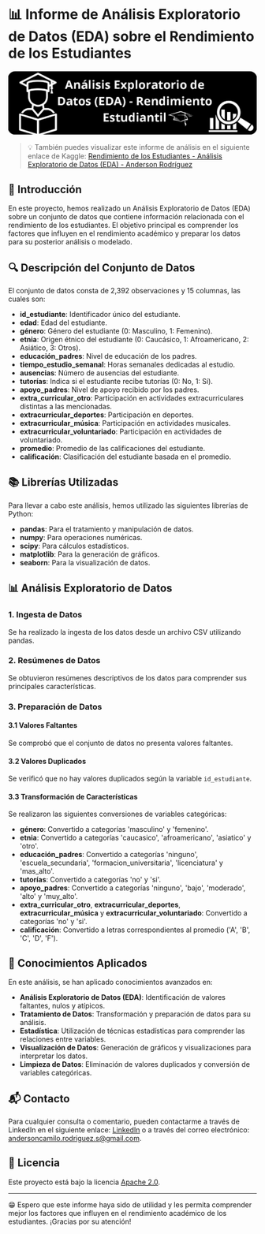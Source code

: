 # 📊 Informe de Análisis Exploratorio de Datos (EDA) sobre el Rendimiento de los Estudiantes

![](Portada_Estudiantes_EDA.png)

> 💡 También puedes visualizar este informe de análisis en el siguiente enlace de Kaggle: [Rendimiento de los Estudiantes - Análisis Exploratorio de Datos (EDA) - Anderson Rodríguez](https://www.kaggle.com/code/andersonrodriguezs/analisis-exploratorio-de-datos-en-espa-ol)

## 📝 Introducción

En este proyecto, hemos realizado un Análisis Exploratorio de Datos (EDA) sobre un conjunto de datos que contiene información relacionada con el rendimiento de los estudiantes. El objetivo principal es comprender los factores que influyen en el rendimiento académico y preparar los datos para su posterior análisis o modelado.

## 🔍 Descripción del Conjunto de Datos

El conjunto de datos consta de 2,392 observaciones y 15 columnas, las cuales son:

- **id_estudiante**: Identificador único del estudiante.
- **edad**: Edad del estudiante.
- **género**: Género del estudiante (0: Masculino, 1: Femenino).
- **etnia**: Origen étnico del estudiante (0: Caucásico, 1: Afroamericano, 2: Asiático, 3: Otros).
- **educación_padres**: Nivel de educación de los padres.
- **tiempo_estudio_semanal**: Horas semanales dedicadas al estudio.
- **ausencias**: Número de ausencias del estudiante.
- **tutorías**: Indica si el estudiante recibe tutorías (0: No, 1: Sí).
- **apoyo_padres**: Nivel de apoyo recibido por los padres.
- **extra_curricular_otro**: Participación en actividades extracurriculares distintas a las mencionadas.
- **extracurricular_deportes**: Participación en deportes.
- **extracurricular_música**: Participación en actividades musicales.
- **extracurricular_voluntariado**: Participación en actividades de voluntariado.
- **promedio**: Promedio de las calificaciones del estudiante.
- **calificación**: Clasificación del estudiante basada en el promedio.

## 📚 Librerías Utilizadas

Para llevar a cabo este análisis, hemos utilizado las siguientes librerías de Python:

- **pandas**: Para el tratamiento y manipulación de datos.
- **numpy**: Para operaciones numéricas.
- **scipy**: Para cálculos estadísticos.
- **matplotlib**: Para la generación de gráficos.
- **seaborn**: Para la visualización de datos.

## 📊 Análisis Exploratorio de Datos

### 1. Ingesta de Datos
Se ha realizado la ingesta de los datos desde un archivo CSV utilizando pandas.

### 2. Resúmenes de Datos
Se obtuvieron resúmenes descriptivos de los datos para comprender sus principales características.

### 3. Preparación de Datos

#### 3.1 Valores Faltantes
Se comprobó que el conjunto de datos no presenta valores faltantes.

#### 3.2 Valores Duplicados
Se verificó que no hay valores duplicados según la variable `id_estudiante`.

#### 3.3 Transformación de Características
Se realizaron las siguientes conversiones de variables categóricas:

- **género**: Convertido a categorías 'masculino' y 'femenino'.
- **etnia**: Convertido a categorías 'caucasico', 'afroamericano', 'asiatico' y 'otro'.
- **educación_padres**: Convertido a categorías 'ninguno', 'escuela_secundaria', 'formacion_universitaria', 'licenciatura' y 'mas_alto'.
- **tutorías**: Convertido a categorías 'no' y 'si'.
- **apoyo_padres**: Convertido a categorías 'ninguno', 'bajo', 'moderado', 'alto' y 'muy_alto'.
- **extra_curricular_otro**, **extracurricular_deportes**, **extracurricular_música** y **extracurricular_voluntariado**: Convertido a categorías 'no' y 'si'.
- **calificación**: Convertido a letras correspondientes al promedio ('A', 'B', 'C', 'D', 'F').

## 🧠 Conocimientos Aplicados

En este análisis, se han aplicado conocimientos avanzados en:

- **Análisis Exploratorio de Datos (EDA)**: Identificación de valores faltantes, nulos y atípicos.
- **Tratamiento de Datos**: Transformación y preparación de datos para su análisis.
- **Estadística**: Utilización de técnicas estadísticas para comprender las relaciones entre variables.
- **Visualización de Datos**: Generación de gráficos y visualizaciones para interpretar los datos.
- **Limpieza de Datos**: Eliminación de valores duplicados y conversión de variables categóricas.

## 📬 Contacto

Para cualquier consulta o comentario, pueden contactarme a través de LinkedIn en el siguiente enlace: [LinkedIn](www.linkedin.com/in/andersoncrs) o a través del correo electrónico: andersoncamilo.rodriguez.s@gmail.com.

## 📜 Licencia
Este proyecto está bajo la licencia [Apache 2.0](LICENSE).

---
 😁 Espero que este informe haya sido de utilidad y les permita comprender mejor los factores que influyen en el rendimiento académico de los estudiantes. ¡Gracias por su atención!